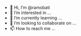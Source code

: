 - 👋 Hi, I’m @ramobati
- 👀 I’m interested in ...
- 🌱 I’m currently learning ...
- 💞️ I’m looking to collaborate on ...
- 📫 How to reach me ...

<!---
ramobati/ramobati is a ✨ special ✨ repository because its `README.md` (this file) appears on your GitHub profile.
You can click the Preview link to take a look at your changes.
--->
